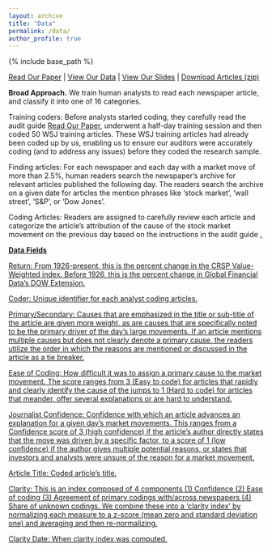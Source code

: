 ```yaml
---
layout: archive
title: "Data"
permalink: /data/
author_profile: true
---
```


{% include base_path %}

<a href="https://stockjumpswebsite.github.io/stockjumps/files/BBDS_BigJumps_July2019.pdf" target="_blank">Read Our Paper</a> | <a href="https://docs.google.com/spreadsheets/d/1BtWwJ-DSvbxsfPoDShWBvEgVbbt65C1g5qiDQST4Sic/edit#gid=1174245246" target="_blank">View Our Data</a> | <a href="https://stockjumpswebsite.github.io/stockjumps/files/slidespdf.pdf" target="_blank">View Our Slides</a> | <a href="https://www.dropbox.com/s/sgq7t10c6dboiwc/WSJ_final.zip?dl=0">Download Articles (zip)</a>


<b>Broad Approach.</b> We train human analysts to read each newspaper article, and classify it into one of 16 categories.

Training coders: Before analysts started coding, they carefully read the audit guide <a href="https://stockjumpswebsite.github.io/stockjumps/files/coding_guide_pdf.pdf" target="_blank">Read Our Paper</a>, underwent a half-day training session and then coded 50 WSJ training articles. These WSJ training articles had already been coded up by us, enabling us to ensure our auditors were accurately coding (and to address any issues) before they coded the research sample.

Finding articles: For each newspaper and each day with a market move of more than 2.5%, human readers search the newspaper’s archive for relevant articles published the following day. The readers search the archive on a given date for articles the mention phrases like ‘stock market’, ‘wall street’, ‘S&P’, or ‘Dow Jones’.

Coding Articles: Readers are assigned to carefully review each article and categorize the article’s attribution of the cause of the stock market movement on the previous day based on the instructions in the audit guide <a href="https://stockjumpswebsite.github.io/stockjumps/files/coding_guide_pdf.pdf" target="_blank">.

<b>Data Fields</b>

Return: From 1926-present, this is the percent change in the CRSP Value-Weighted index.  Before 1926, this is the percent change in Global Financial Data’s DOW Extension.

Coder: Unique identifier for each analyst coding articles.

Primary/Secondary: Causes that are emphasized in the title or sub-title of the article are given more weight, as are causes that are specifically noted to be the primary driver of the day’s large movements. If an article mentions multiple causes but does not clearly denote a primary cause, the readers utilize the order in which the reasons are mentioned or discussed in the article as a tie breaker. 

Ease of Coding: How difficult it was to assign a primary cause to the market movement. The score ranges from 3 (Easy to code) for articles that rapidly and clearly identify the cause of the jumps to 1 (Hard to code) for articles that meander, offer several explanations or are hard to understand.

Journalist Confidence: Confidence with which an article advances an explanation for a given day’s market movements. This ranges from a Confidence score of 3 (high confidence) if the article’s author directly states that the move was driven by a specific factor, to a score of 1 (low confidence) if the author gives multiple potential reasons, or states that investors and analysts were unsure of the reason for a market movement.

Article Title: Coded article’s title.

Clarity: This is an index composed of 4 components (1) Confidence (2) Ease of coding (3) Agreement of primary codings with/across newspapers (4) Share of unknown codings.  We combine these into a ‘clarity index’ by normalizing each measure to a z-score (mean zero and standard deviation one) and averaging and then re-normalizing.

Clarity Date: When clarity index was computed.